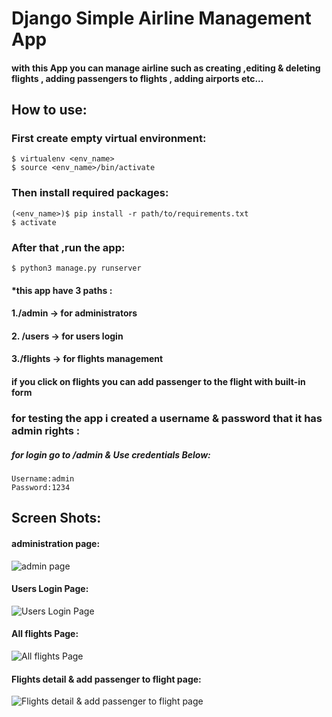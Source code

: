 # Django Simple Airline Management App

#### with this App you can manage airline such as creating ,editing & deleting flights , adding passengers to flights , adding airports etc...
## How to use:
### First create empty virtual environment:

	$ virtualenv <env_name>
    $ source <env_name>/bin/activate

### Then install required packages:
    (<env_name>)$ pip install -r path/to/requirements.txt
	$ activate
### After that ,run the app:

	$ python3 manage.py runserver

#### *this app have 3 paths :
#### 1./admin -> for administrators
#### 2. /users -> for users login
#### 3./flights -> for flights management
#### if you click on flights you can add passenger to the flight with built-in form
### for testing the app i created a username & password that it has admin rights :
##### for login go to /admin & Use credentials Below:

	Username:admin
	Password:1234

## Screen Shots:
#### administration page:
![admin page](https://cdn.discordapp.com/attachments/699293782331490304/1003646564289486909/unknown.png)
#### Users Login Page:
![Users Login Page](https://cdn.discordapp.com/attachments/699293782331490304/1003652539251708035/unknown.png)
#### All flights Page:

![All flights Page](https://cdn.discordapp.com/attachments/699293782331490304/1003646653334552667/unknown.png)
#### Flights detail & add passenger to flight page:
![Flights detail & add passenger to flight page](https://cdn.discordapp.com/attachments/699293782331490304/1003652698723336342/unknown.png)



